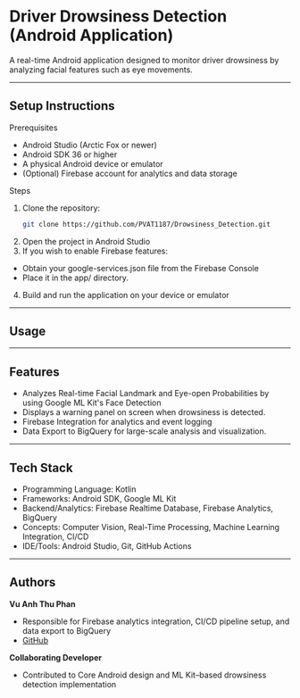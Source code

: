 # Driver Drowsiness Detection (Android Application)

A real-time Android application designed to monitor driver drowsiness by analyzing facial features such as eye movements. 

---

## Setup Instructions
Prerequisites
- Android Studio (Arctic Fox or newer)
- Android SDK 36 or higher
- A physical Android device or emulator
- (Optional) Firebase account for analytics and data storage

Steps
1. Clone the repository:
   ```bash
   git clone https://github.com/PVAT1187/Drowsiness_Detection.git
2. Open the project in Android Studio
3. If you wish to enable Firebase features:
- Obtain your google-services.json file from the Firebase Console
- Place it in the app/ directory.
4. Build and run the application on your device or emulator

---

## Usage


---

## Features
- Analyzes Real-time Facial Landmark and Eye-open Probabilities by using Google ML Kit's Face Detection
- Displays a warning panel on screen when drowsiness is detected.
- Firebase Integration for analytics and event logging
- Data Export to BigQuery for large-scale analysis and visualization.

---

## Tech Stack
- Programming Language: Kotlin
- Frameworks: Android SDK, Google ML Kit
- Backend/Analytics: Firebase Realtime Database, Firebase Analytics, BigQuery
- Concepts: Computer Vision, Real-Time Processing, Machine Learning Integration, CI/CD
- IDE/Tools: Android Studio, Git, GitHub Actions

---

## Authors
**Vu Anh Thu Phan**  
- Responsible for Firebase analytics integration, CI/CD pipeline setup, and data export to BigQuery 
- [GitHub](https://github.com/PVAT1187)

**Collaborating Developer**  
- Contributed to Core Android design and ML Kit–based drowsiness detection implementation



